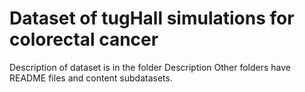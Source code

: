 # Dataset of tugHall simulations for colorectal cancer

Description of dataset is in the folder Description
Other folders have README files and content subdatasets.



